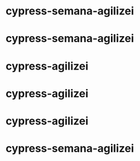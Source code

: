 # cypress-semana-agilizei
# cypress-semana-agilizei
# cypress-agilizei
# cypress-agilizei
# cypress-agilizei
# cypress-semana-agilizei
